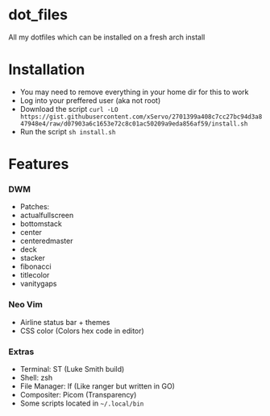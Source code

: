# dot_files
All my dotfiles which can be installed on a fresh arch install

# Installation
+ You may need to remove everything in your home dir for this to work
+ Log into your preffered user (aka not root)
+ Download the script `curl -LO https://gist.githubusercontent.com/xServo/2701399a408c7cc27bc94d3a847948e4/raw/d07903a6c1653e72c8c01ac50209a9eda856af59/install.sh`
+ Run the script `sh install.sh`

# Features 

### DWM
+ Patches:
+ actualfullscreen
+ bottomstack
+ center
+ centeredmaster
+ deck
+ stacker
+ fibonacci
+ titlecolor
+ vanitygaps

### Neo Vim
+ Airline status bar + themes
+ CSS color (Colors hex code in editor)

### Extras
+ Terminal: ST (Luke Smith build)
+ Shell: zsh
+ File Manager: lf (Like ranger but written in GO)
+ Compositer: Picom (Transparency)
+ Some scripts located in `~/.local/bin`
